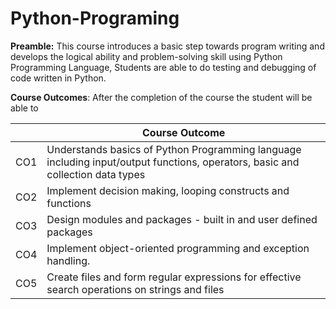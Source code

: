 # Python-Programing
**Preamble:** This course introduces a basic step towards program writing and develops the logical ability and problem-solving skill using Python Programming Language, Students are able to do testing and debugging of code written in Python.

**Course Outcomes**: After the completion of the course the student will be able to

|  | Course Outcome |
| ----------- | ----------- |
| CO1 | Understands basics of Python Programming language including input/output functions, operators, basic and collection data types |
| CO2 | Implement decision making, looping constructs and functions  |
| CO3 | Design modules and packages - built in and user defined packages  |
| CO4 | Implement object-oriented programming and exception handling.  |
| CO5 | Create files and form regular expressions for effective search operations on strings and files  |
